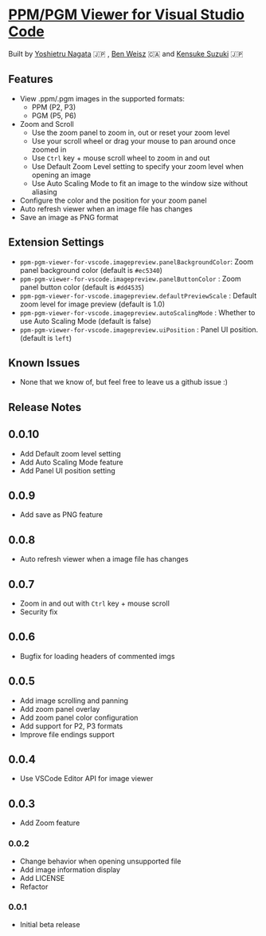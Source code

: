 # [PPM/PGM Viewer for Visual Studio Code](https://marketplace.visualstudio.com/items?itemName=ngtystr.ppm-pgm-viewer-for-vscode)

Built by [Yoshietru Nagata](https://github.com/nagata-yoshiteru) 🇯🇵 , [Ben Weisz](https://github.com/BenWeisz) 🇨🇦 and [Kensuke Suzuki](https://szk18.github.io/) 🇯🇵


## Features

- View .ppm/.pgm images in the supported formats:
    - PPM (P2, P3)
    - PGM (P5, P6)
- Zoom and Scroll
    - Use the zoom panel to zoom in, out or reset your zoom level
    - Use your scroll wheel or drag your mouse to pan around once zoomed in
    - Use `Ctrl` key + mouse scroll wheel to zoom in and out
    - Use Default Zoom Level setting to specify your zoom level when opening an image
    - Use Auto Scaling Mode to fit an image to the window size without aliasing
- Configure the color and the position for your zoom panel
- Auto refresh viewer when an image file has changes
- Save an image as PNG format

## Extension Settings

- `ppm-pgm-viewer-for-vscode.imagepreview.panelBackgroundColor`: Zoom panel background color (default is `#ec5340`)
- `ppm-pgm-viewer-for-vscode.imagepreview.panelButtonColor` : Zoom panel button color (default is `#dd4535`)
- `ppm-pgm-viewer-for-vscode.imagepreview.defaultPreviewScale` : Default zoom level for image preview (default is 1.0)
- `ppm-pgm-viewer-for-vscode.imagepreview.autoScalingMode` : Whether to use Auto Scaling Mode (default is false)
- `ppm-pgm-viewer-for-vscode.imagepreview.uiPosition` : Panel UI position. (default is `left`)

## Known Issues
 - None that we know of, but feel free to leave us a github issue :)

## Release Notes

## 0.0.10

- Add Default zoom level setting
- Add Auto Scaling Mode feature
- Add Panel UI position setting

## 0.0.9

- Add save as PNG feature

## 0.0.8

- Auto refresh viewer when a image file has changes

## 0.0.7

- Zoom in and out with `Ctrl` key + mouse scroll
- Security fix

## 0.0.6

- Bugfix for loading headers of commented imgs

## 0.0.5

- Add image scrolling and panning
- Add zoom panel overlay
- Add zoom panel color configuration
- Add support for P2, P3 formats
- Improve file endings support

## 0.0.4

- Use VSCode Editor API for image viewer

## 0.0.3

- Add Zoom feature

### 0.0.2

- Change behavior when opening unsupported file
- Add image information display
- Add LICENSE
- Refactor

### 0.0.1

- Initial beta release
